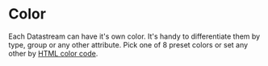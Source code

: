 # Color

Each Datastream can have it's own color. It's handy to differentiate them by type, group or any other attribute. Pick one of 8 preset colors or set any other by [HTML color code](https://html-color-codes.info/).

